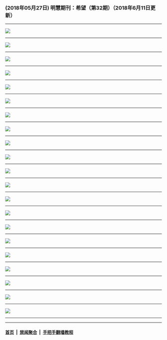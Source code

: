 ### (2018年05月27日) 明慧期刊：希望（第32期）（2018年6月11日更新）

---

<img src="http://qikan.minghui.org/mhqkpage/qikanimage/2018/04/16/xiwang32_a5_read-online1.png"/><hr/>
<img src="http://qikan.minghui.org/mhqkpage/qikanimage/2018/04/16/xiwang32_a5_read-online2.png"/><hr/>
<img src="http://qikan.minghui.org/mhqkpage/qikanimage/2018/04/16/xiwang32_a5_read-online3.png"/><hr/>
<img src="http://qikan.minghui.org/mhqkpage/qikanimage/2018/04/16/xiwang32_a5_read-online4.png"/><hr/>
<img src="http://qikan.minghui.org/mhqkpage/qikanimage/2018/04/16/xiwang32_a5_read-online5.png"/><hr/>
<img src="http://qikan.minghui.org/mhqkpage/qikanimage/2018/04/16/xiwang32_a5_read-online6.png"/><hr/>
<img src="http://qikan.minghui.org/mhqkpage/qikanimage/2018/04/16/xiwang32_a5_read-online7.png"/><hr/>
<img src="http://qikan.minghui.org/mhqkpage/qikanimage/2018/04/16/xiwang32_a5_read-online8.png"/><hr/>
<img src="http://qikan.minghui.org/mhqkpage/qikanimage/2018/04/16/xiwang32_a5_read-online9.png"/><hr/>
<img src="http://qikan.minghui.org/mhqkpage/qikanimage/2018/04/16/xiwang32_a5_read-online10.png"/><hr/>
<img src="http://qikan.minghui.org/mhqkpage/qikanimage/2018/04/16/xiwang32_a5_read-online11.png"/><hr/>
<img src="http://qikan.minghui.org/mhqkpage/qikanimage/2018/04/16/xiwang32_a5_read-online12.png"/><hr/>
<img src="http://qikan.minghui.org/mhqkpage/qikanimage/2018/04/16/xiwang32_a5_read-online13.png"/><hr/>
<img src="http://qikan.minghui.org/mhqkpage/qikanimage/2018/04/16/xiwang32_a5_read-online14.png"/><hr/>
<img src="http://qikan.minghui.org/mhqkpage/qikanimage/2018/04/16/xiwang32_a5_read-online15.png"/><hr/>
<img src="http://qikan.minghui.org/mhqkpage/qikanimage/2018/04/16/xiwang32_a5_read-online16.png"/><hr/>
<img src="http://qikan.minghui.org/mhqkpage/qikanimage/2018/04/16/xiwang32_a5_read-online17.png"/><hr/>
<img src="http://qikan.minghui.org/mhqkpage/qikanimage/2018/04/16/xiwang32_a5_read-online18.png"/><hr/>
<img src="http://qikan.minghui.org/mhqkpage/qikanimage/2018/04/16/xiwang32_a5_read-online19.png"/><hr/>
<img src="http://qikan.minghui.org/mhqkpage/qikanimage/2018/04/16/xiwang32_a5_read-online20.png"/><hr/>
<img src="http://qikan.minghui.org/mhqkpage/qikanimage/2018/04/16/xiwang32_a5_read-online21.png"/><hr/>


---

#### [首页](../../../..) &nbsp;|&nbsp; [禁闻聚合](https://github.com/gfw-breaker/banned-news) &nbsp;|&nbsp; [手把手翻墙教程](https://github.com/gfw-breaker/guides) 